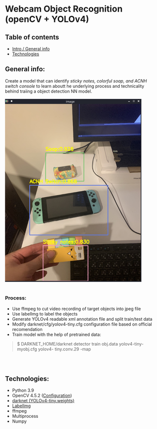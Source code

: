 # Webcam Object Recognition (openCV + YOLOv4)

## Table of contents
* [Intro / General info](#general-info)
* [Technologies](#technologies)


## General info: 
Create a model that can identify *sticky notes, colorful soap, and ACNH switch console* to learn aboutt he underlying process and technicality behind traiing a object detection NN model. <br><br>
<img src="https://github.com/WenChingHo/Item_recognition_NN/blob/main/outcome.png" width="450"><br><br>
### Process:
- Use ffmpeg to cut video recording of target objects into jpeg file 
- Use labelImg to label the objects
- Generate YOLOv4 readable xml annotation file and split train/test data
- Modify darknet/cfg/yolov4-tiny.cfg configuration file based on official recomendation
- Train model with the help of pretrained data: 
> $ DARKNET_HOME/darknet detector train obj.data yolov4-tiny-myobj.cfg yolov4-
tiny.conv.29 -map

<br><br>
## Technologies:
- Python 3.9
- OpenCV 4.5.2 ([Configuration](https://github.com/user/repo/blob/branch/other_file.md))
- [darknet (YOLOv4-tiny.weights)](https://github.com/AlexeyAB/darknet)
- [LabelImg](https://github.com/tzutalin/labelImg)
- ffmpeg
- Multiprocess
- Numpy


